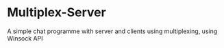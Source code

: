 # Multiplex-Server
A simple chat programme with server and clients using multiplexing, using Winsock API
